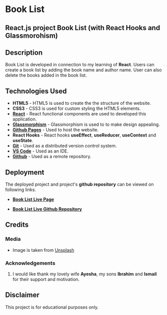 # Book List

## React.js project Book List (with React Hooks and Glassmorohism)

## Description

Book List is developed in connection to my learning of **React**. Users can create a book list by adding the book name and author name. User can also delete the books added in the book list.

## Technologies Used

- **HTML5** - HTML5 is used to create the the structure of the website.
- **CSS3** - CSS3 is used for custom styling the HTML5 elements.
- **[React](https://reactjs.org/)** - React functional components are used to developed this application.
- **[Glassmorphism](https://glassmorphism.com/)** - Glassmorphism is used to to make design appealing.
- **[Github Pages](https://pages.github.com/)** - Used to host the website.
- **React Hooks** - React hooks **useEffect**, **useReducer**, **useContext** and **useState**.
- **[Git](https://git-scm.com/)** - Used as a distributed version control system.
- **[VS Code](https://code.visualstudio.com/)** - Used as an IDE.
- **[Github](https://github.com/)** - Used as a remote repository.

## Deployment

The deployed project and project's **github repository** can be viewed on following links.

- **[Book List Live Page](https://sohailshams.github.io/book-list/)**

- **[Book List Live Github Repository](https://github.com/sohailshams/book-list)**

## Credits

### Media

- Image is taken from [Unsplash](https://unsplash.com/)

### Acknowledgements

1. I would like thank my lovely wife **Ayesha**, my sons **Ibrahim** and **Ismail** for their support and motivation.

## Disclaimer

This project is for educational purposes only.
